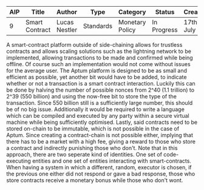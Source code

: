 | AIP | Title | Author | Type | Category | Status | Created |
|---|---|---|---|---|---|---|
| 9 | Smart Contract | Lucas Nestler | Standards | Monetary Policy | In Progress | 17th of July |

A smart-contract platform outside of side-chaining allows for trustless contracts and allows scaling solutions such as the lightning network to be implemented, allowing transactions to be made and confirmed while being offline.
Of course such an implementation would not come without issues for the average user. The Aptum platform is designed to be as small and efficient as possible, yet another bit would have to be added, to indicate whether or not a transaction is a smart contract interaction. Luckily this can be done by halving the number of possible nonces from 2^40 (1.1 trillion) to 2^39 (550 billion) and using the now-free bit to store the type of the transaction. Since 550 billion still is a sufficiently large number, this should be of no big issue.
Additionally it would be required to write a language which can be compiled and executed by any party within a secure virtual machine while being sufficiently optimised.
Lastly, said contracts need to be stored on-chain to be immutable, which is not possible in the case of Aptum. Since creating a contract-chain is not possible either, implying that there has to be a market with a high fee, giving a reward to those who store a contract and indirectly punishing those who don't. Note that in this approach, there are two seperate kind of identities. One set of code-executing entities and one set of entities interacting with smart-contracts. When having a system in which a different, random, executor is chosen, if the previous one either did not respond or gave a bad response, those who store contracts receive a monetary bonus while those who don't wont.